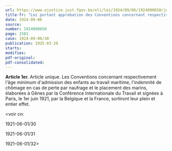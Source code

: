 ```yaml
---
url: https://www.ejustice.just.fgov.be/eli/loi/1924/09/06/1924090650/justel
title-fr: "Loi portant approbation des Conventions concernant respectivement l'âge minimum d'admission des enfants au travail maritime, l'indemnité de chômage en cas de perte par naufrage et le placement des marins, élaborées à Gênes par la Conférence Internationale du Travail et signées à Paris, le 1er juin 1921, par la Belgique et la France."
date: 1924-09-06
source:
number: 1924090650
page: 1581
case: 1924-09-06/30
publication: 1925-03-29
starts:
modifies:
pdf-original:
pdf-consolidated:
---
```


**Article 1er.** Article unique. Les Conventions concernant respectivement l'âge minimum d'admission des enfants au travail maritime, l'indemnité de chômage en cas de perte par naufrage et le placement des marins, élaborées à Gênes par la Conférence Internationale du Travail et signées à Paris, le 1er juin 1921, par la Belgique et la France, sortiront leur plein et entier effet.

<voir cn:

1921-06-01/30

1921-06-01/31

1921-06-01/32>
